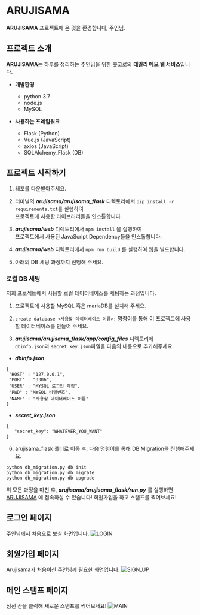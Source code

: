 
# ARUJISAMA
 **ARUJISAMA** 프로젝트에 온 것을 환경합니다, 주인님.
## 프로젝트 소개
 **ARUJISAMA**는 하루를 정리하는 주인님을 위한 콧코로의 **데일리 메모 웹 서비스**입니다.
 
  * **개발환경**
    * python 3.7
    * node.js
    * MySQL
    
  * **사용하는 프레임워크**
    * Flask (Python)
    * Vue.js (JavaScript)
    * axios (JavaScript)
    * SQLAlchemy_Flask (DB)
    
## 프로젝트 시작하기
  
  1. 레포를 다운받아주세요.
  
  2. 터미널의 **_arujisama/arujisama_flask_** 디렉토리에서 `pip install -r requirements.txt`를 실행하여  
  프로젝트에 사용한 라이브러리들을 인스톨합니다.
  
  3. **_arujisama/web_** 디렉토리에서 `npm install` 을 실행하여  
  프로젝트에서 사용된 JavaScript Dependency들을 인스톨합니다.
  
  4. **_arujisama/web_** 디렉토리에서 `npm run build` 를 실행하여 웹을 빌드합니다.
  
  5. 아래의 DB 세팅 과정까지 진행해 주세요.
  
  ### 로컬 DB 세팅
  
  저희 프로젝트에서 사용할 로컬 데이터베이스를 세팅하는 과정입니다.
  
  1. 프로젝트에 사용할 MySQL 혹은 mariaDB를 설치해 주세요.
  
  2. ```create database <사용할 데이터베이스 이름>;``` 명령어를 통해 이 프로젝트에 사용할 데이터베이스를 만들어 주세요.
  
  3. **_arujisama/arujisama_flask/app/config_files_** 디렉토리에  
  `dbinfo.json`과 `secret_key.json`파일을 다음의 내용으로 추가해주세요.
  
  * **_dbinfo.json_**
  ```{.json}
  {
   "HOST" : "127.0.0.1",
   "PORT" : "3306",
   "USER" : "MYSQL 로그인 계정",
   "PWD" : "MYSQL 비밀번호",
   "NAME" : "사용할 데이터베이스 이름"
  }
   ```
   * **_secret_key.json_**
   ```{.json}
   {
      "secret_key": "WHATEVER_YOU_WANT"
  }
  ```
  
  6. arujisama_flask 폴더로 이동 후, 다음 명령어를 통해 DB Migration을 진행해주세요.
  ```
  python db_migration.py db init
  python db_migration.py db migrate
  python db_migration.py db upgrade
  ```
  

  
위 모든 과정을 마친 후, **_arujisama/arujisama_flask/run.py_** 를 실행하면  
  [ARUJISAMA](http://127.0.0.1:3781) 에 접속하실 수 있습니다! 회원가입을 하고 스탬프를 찍어보세요!
  
  
## 로그인 페이지
주인님께서 처음으로 보실 화면입니다.
![LOGIN](./README_IMAGE/LOGIN.JPG)

## 회원가입 페이지
Arujisama가 처음이신 주인님께 필요한 화면입니다.
![SIGN_UP](./README_IMAGE/SIGN_UP.JPG)

## 메인 스탬프 페이지

점선 칸을 클릭해 새로운 스탬프를 찍어보세요!
![MAIN](./README_IMAGE/MAIN.JPG)
